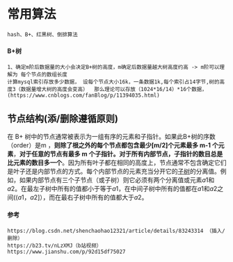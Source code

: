 # 常用算法

```
hash、B+、红黑树、倒排算法
```

#### B+树

```
1、确定m阶后数据量的大小会决定B+树的高度，m确定后数据量越大树高度约高 -> m阶可以理解为 每个节点的数组长度
计算mysql索引存放多少数据， 设每个节点大小16k，一条数据1k,每个索引占14字节,树的高度3（数据量增大树的高度会变高）  那么理论可以存放（1024*16/14）*16个数据， (https://www.cnblogs.com/fanBlog/p/11394035.html)

```

## 节点结构(添/删除遵循原则)

在 B+ 树中的节点通常被表示为一组有序的元素和子指针。如果此B+树的序数（order）是m ，**则除了根之外的每个节点都包含最少[m/2]个元素最多 m-1 个元素**，**对于任意的节点有最多 m 个子指针。对于所有内部节点，子指针的数目总是比元素的数目多一个**。因为所有叶子都在相同的高度上，节点通常不包含确定它们是叶子还是内部节点的方式。每个内部节点的元素充当分开它的[子树](https://baike.baidu.com/item/子树)的分离值。例如，如果内部节点有三个子节点（或子树）则它必须有两个分离值或元素*a*1和*a*2。在最左子树中所有的值都小于等于*a*1，在中间子树中所有的值都在*a*1和*a*2之间((*a*1，*a*2]），而在最右子树中所有的值都大于*a*2。

#### 参考 

```
https://blog.csdn.net/shenchaohao12321/article/details/83243314 （插入/删除）
https://b23.tv/nLzXMJ（b站视频）
https://www.jianshu.com/p/92d15df75027
```


